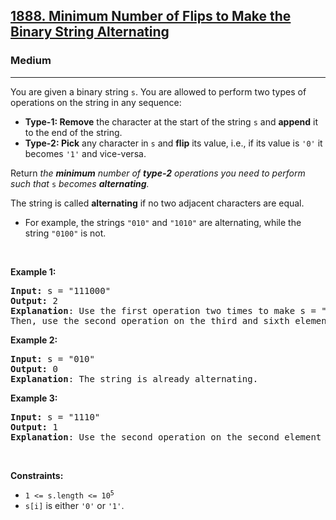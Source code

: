 <h2><a href="https://leetcode.com/problems/minimum-number-of-flips-to-make-the-binary-string-alternating/">1888. Minimum Number of Flips to Make the Binary String Alternating</a></h2><h3>Medium</h3><hr><div style="user-select: auto;"><p style="user-select: auto;">You are given a binary string <code style="user-select: auto;">s</code>. You are allowed to perform two types of operations on the string in any sequence:</p>

<ul style="user-select: auto;">
	<li style="user-select: auto;"><strong style="user-select: auto;">Type-1: Remove</strong> the character at the start of the string <code style="user-select: auto;">s</code> and <strong style="user-select: auto;">append</strong> it to the end of the string.</li>
	<li style="user-select: auto;"><strong style="user-select: auto;">Type-2: Pick</strong> any character in <code style="user-select: auto;">s</code> and <strong style="user-select: auto;">flip</strong> its value, i.e., if its value is <code style="user-select: auto;">'0'</code> it becomes <code style="user-select: auto;">'1'</code> and vice-versa.</li>
</ul>

<p style="user-select: auto;">Return <em style="user-select: auto;">the <strong style="user-select: auto;">minimum</strong> number of <strong style="user-select: auto;">type-2</strong> operations you need to perform</em> <em style="user-select: auto;">such that </em><code style="user-select: auto;">s</code> <em style="user-select: auto;">becomes <strong style="user-select: auto;">alternating</strong>.</em></p>

<p style="user-select: auto;">The string is called <strong style="user-select: auto;">alternating</strong> if no two adjacent characters are equal.</p>

<ul style="user-select: auto;">
	<li style="user-select: auto;">For example, the strings <code style="user-select: auto;">"010"</code> and <code style="user-select: auto;">"1010"</code> are alternating, while the string <code style="user-select: auto;">"0100"</code> is not.</li>
</ul>

<p style="user-select: auto;">&nbsp;</p>
<p style="user-select: auto;"><strong style="user-select: auto;">Example 1:</strong></p>

<pre style="user-select: auto;"><strong style="user-select: auto;">Input:</strong> s = "111000"
<strong style="user-select: auto;">Output:</strong> 2
<strong style="user-select: auto;">Explanation</strong>: Use the first operation two times to make s = "100011".
Then, use the second operation on the third and sixth elements to make s = "10<u style="user-select: auto;">1</u>01<u style="user-select: auto;">0</u>".
</pre>

<p style="user-select: auto;"><strong style="user-select: auto;">Example 2:</strong></p>

<pre style="user-select: auto;"><strong style="user-select: auto;">Input:</strong> s = "010"
<strong style="user-select: auto;">Output:</strong> 0
<strong style="user-select: auto;">Explanation</strong>: The string is already alternating.
</pre>

<p style="user-select: auto;"><strong style="user-select: auto;">Example 3:</strong></p>

<pre style="user-select: auto;"><strong style="user-select: auto;">Input:</strong> s = "1110"
<strong style="user-select: auto;">Output:</strong> 1
<strong style="user-select: auto;">Explanation</strong>: Use the second operation on the second element to make s = "1<u style="user-select: auto;">0</u>10".
</pre>

<p style="user-select: auto;">&nbsp;</p>
<p style="user-select: auto;"><strong style="user-select: auto;">Constraints:</strong></p>

<ul style="user-select: auto;">
	<li style="user-select: auto;"><code style="user-select: auto;">1 &lt;= s.length &lt;= 10<sup style="user-select: auto;">5</sup></code></li>
	<li style="user-select: auto;"><code style="user-select: auto;">s[i]</code> is either <code style="user-select: auto;">'0'</code> or <code style="user-select: auto;">'1'</code>.</li>
</ul>
</div>